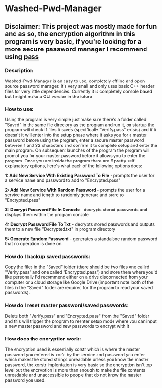 # Washed-Pwd-Manager
## Disclaimer: This project was mostly made for fun and as so, the encryption algorithm in this program is very basic, if you're looking for a more secure password manager I recommend using [pass](https://www.passwordstore.org/)
### Description
Washed-Pwd-Manager is an easy to use, completely offline and open source password manager. It's very small and only uses basic C++ header files for very little dependencies. Currently it is completely console based but I might make a GUI version in the future

### How to use:
Using the program is very simple just make sure there's a folder called "Saved" in the same file directory as the program and run it, on startup the program will check if files it saves (specifically "Verify.pass" exists) and if it doesn't it will enter into the setup phase where it asks you for a master password before using the program, enter a secure master password between 1 and 32 characters and confirm it to complete setup and enter the main program. On subsequent launches of the program the program will prompt you for your master password before it allows you to enter the program. Once you are inside the program there are 6 pretty self explanatory options, here's what each of the following options does:

**1: Add New Service With Existing Password To File** - prompts the user for a service name and password to add to "Encrypted.pass"

**2: Add New Service With Random Password** - prompts the user for a service name and length to randomly generate and store to "Encrypted.pass"

**3: Decrypt Password File In Console** - decrypts stored passwords and displays them within the program console

**4: Decrypt Password File To Txt** - decrypts stored passwords and outputs them to a new file "Decrypted.txt" in program directory

**5: Generate Random Password** - generates a standalone random password that no operation is done on


### How do I backup saved passwords:
Copy the files in the "Saved" folder (there should be two files one called "Verify.pass" and one called "Encrypted.pass") and store them where you'd like personally I'd recommend either on a drive disconnected from your computer or a cloud storage like Google Drive (important note: both of the files in the "Saved" folder are required for the program to read your saved passwords).

### How do I reset master password/saved passwords:
Delete both "Verify.pass" and "Encrypted.pass" from the "Saved" folder and this will trigger the program to reenter setup mode where you can input a new master password and new passwords to encrypt with it

### How does the encryption work:
The encryption used is essentially xorstr which is where the master password you entered is xor'd by the service and password you enter which makes the stored strings unreadable unless you know the master password, the xorstr implentation is very basic so the encryption isn't top level but the encryption is more than enough to make the file contents unreadable and unaccessible to people that do not know the master password you used.
